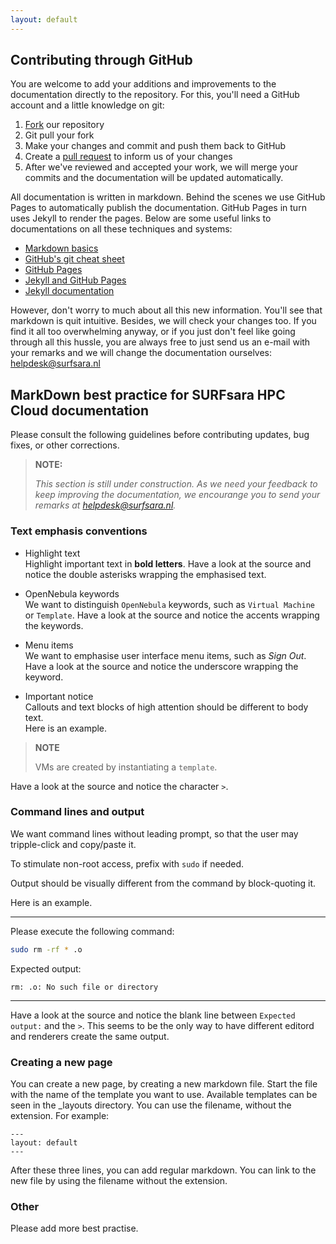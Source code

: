 ```yaml
---
layout: default
---
```


## Contributing through GitHub

You are welcome to add your additions and improvements to the documentation
directly to the repository. For this, you'll need a GitHub account and a little
knowledge on git:

 1. [Fork](https://help.github.com/articles/fork-a-repo/) our repository
 2. Git pull your fork
 3. Make your changes and commit and push them back to GitHub
 4. Create a [pull request](https://help.github.com/articles/proposing-changes-to-a-project-with-pull-requests/) to inform us of your changes
 5. After we've reviewed and accepted your work, we will merge your commits and the documentation will be updated automatically.

All documentation is written in markdown. Behind the scenes we use GitHub Pages
to automatically publish the documentation. GitHub Pages in turn uses Jekyll to
render the pages. Below are some useful links to documentations on all these
techniques and systems:

 * [Markdown basics](https://help.github.com/articles/markdown-basics/)
 * [GitHub's git cheat sheet](https://help.github.com/articles/git-cheatsheet/)
 * [GitHub Pages](https://pages.github.com/)
 * [Jekyll and GitHub Pages](https://help.github.com/articles/using-jekyll-with-pages/)
 * [Jekyll documentation](https://jekyllrb.com/docs/home/)

However, don't worry to much about all this new information. You'll see that
markdown is quit intuitive. Besides, we will check your changes too. If you find
it all too overwhelming anyway, or if you just don't feel like going through all
this hussle, you are always free to just send us an e-mail with your remarks and
we will change the documentation ourselves: helpdesk@surfsara.nl

## MarkDown best practice for SURFsara HPC Cloud documentation

Please consult the following guidelines before contributing updates, bug fixes, 
or other corrections.

> **NOTE:**
>
> _This section is still under construction. As we need your feedback to keep 
improving the documentation, we encourange you to send your remarks at 
helpdesk@surfsara.nl._

### Text emphasis conventions

* Highlight text  
Highlight important text in **bold letters**. Have a look at the source and 
notice the double asterisks wrapping the emphasised text.

* OpenNebula keywords  
We want to distinguish `OpenNebula` keywords, such as `Virtual Machine` or 
`Template`. Have a look at the source and notice the accents wrapping the keywords.

* Menu items  
We want to emphasise user interface menu items, such as _Sign Out_. Have a look 
at the source and notice the underscore wrapping the keyword.

* Important notice  
Callouts and text blocks of high attention should be different to body text.  
Here is an example. 

> **NOTE**
>
>VMs are created by instantiating a `template`.

Have a look at the source and notice the character `>`.

### Command lines and output

We want command lines without leading prompt, so that the user may tripple-click and copy/paste it.

To stimulate non-root access, prefix with `sudo` if needed.

Output should be visually different from the command by block-quoting it.

Here is an example.

---

Please execute the following command:

```bash
sudo rm -rf * .o
```

Expected output:

>
```
rm: .o: No such file or directory
```

---

Have a look at the source and notice the blank line between `Expected output:` and the `>`.
This seems to be the only way to have different editord and renderers create the same output. 

### Creating a new page
You can create a new page, by creating a new markdown file. Start the file with
the name of the template you want to use. Available templates can be seen in the
_layouts directory. You can use the filename, without the extension. For example:

```
---
layout: default
---
```

After these three lines, you can add regular markdown. You can link to the new
file by using the filename without the extension.

### Other

Please add more best practise.
